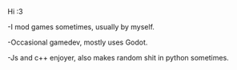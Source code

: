 Hi :3

-I mod games sometimes, usually by myself.

-Occasional gamedev, mostly uses Godot.

-Js and c++ enjoyer, also makes random shit in python sometimes.